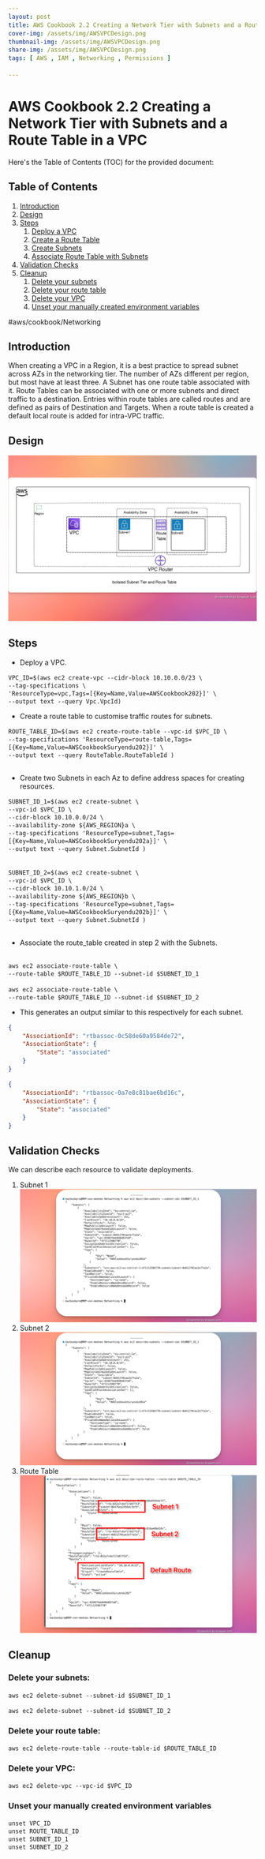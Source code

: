 ```yaml
---
layout: post
title: AWS Cookbook 2.2 Creating a Network Tier with Subnets and a Route Table in a VPC
cover-img: /assets/img/AWSVPCDesign.png
thumbnail-img: /assets/img/AWSVPCDesign.png
share-img: /assets/img/AWSVPCDesign.png
tags: [ AWS , IAM , Networking , Permissions ]

---
```

# AWS Cookbook 2.2 Creating a Network Tier with Subnets and a Route Table in a VPC

Here's the Table of Contents (TOC) for the provided document:

## Table of Contents

1. [Introduction](#introduction)
2. [Design](#design)
3. [Steps](#steps)
   1. [Deploy a VPC](#deploy-a-vpc)
   2. [Create a Route Table](#create-a-route-table)
   3. [Create Subnets](#create-subnets)
   4. [Associate Route Table with Subnets](#associate-route-table-with-subnets)
4. [Validation Checks](#validation-checks)
5. [Cleanup](#cleanup)
   1. [Delete your subnets](#delete-your-subnets)
   2. [Delete your route table](#delete-your-route-table)
   3. [Delete your VPC](#delete-your-vpc)
   4. [Unset your manually created environment variables](#unset-your-manually-created-environment-variables)

#aws/cookbook/Networking

## Introduction

When creating a VPC in a Region, it is a best practice to spread subnet across AZs in the networking tier. The number of AZs different per region, but most have at least three.
A Subnet has one route table associated with it. Route Tables can be associated with one or more subnets and direct traffic  to a destination. Entries within route tables are called routes and are defined as pairs of Destination and Targets. When a route table is created a default local route is added for intra-VPC traffic.


## Design

![Design](/assets/img/AWS%20VPC%20Design.png)

## Steps

* Deploy a VPC.

```shell
VPC_ID=$(aws ec2 create-vpc --cidr-block 10.10.0.0/23 \
--tag-specifications \
'ResourceType=vpc,Tags=[{Key=Name,Value=AWSCookbook202}]' \
--output text --query Vpc.VpcId)

```

* Create a route table to customise traffic routes for subnets.

```shell
ROUTE_TABLE_ID=$(aws ec2 create-route-table --vpc-id $VPC_ID \
--tag-specifications 'ResourceType=route-table,Tags=[{Key=Name,Value=AWSCookbookSuryendu202}]' \
--output text --query RouteTable.RouteTableId )


```

* Create two Subnets in each Az to define address spaces for creating resources.

```shell
SUBNET_ID_1=$(aws ec2 create-subnet \
--vpc-id $VPC_ID \
--cidr-block 10.10.0.0/24 \
--availability-zone ${AWS_REGION}a \
--tag-specifications 'ResourceType=subnet,Tags=[{Key=Name,Value=AWSCookbookSuryendu202a}]' \
--output text --query Subnet.SubnetId )


SUBNET_ID_2=$(aws ec2 create-subnet \
--vpc-id $VPC_ID \
--cidr-block 10.10.1.0/24 \
--availability-zone ${AWS_REGION}b \
--tag-specifications 'ResourceType=subnet,Tags=[{Key=Name,Value=AWSCookbookSuryendu202b}]' \
--output text --query Subnet.SubnetId )


```

* Associate the route_table created in step 2 with the Subnets.

```shell

aws ec2 associate-route-table \
--route-table $ROUTE_TABLE_ID --subnet-id $SUBNET_ID_1

aws ec2 associate-route-table \
--route-table $ROUTE_TABLE_ID --subnet-id $SUBNET_ID_2

```

* This generates an output similar to this respectively for each subnet.

```json
{
    "AssociationId": "rtbassoc-0c58de60a9584de72",
    "AssociationState": {
        "State": "associated"
    }
}
```

```json
{
    "AssociationId": "rtbassoc-0a7e8c81bae6bd16c",
    "AssociationState": {
        "State": "associated"
    }
}
```

## Validation Checks

We can describe each resource to validate deployments.

1. Subnet 1
![Subnet 1](/assets/img/AWSSubnet1.png)
2. Subnet 2
![Subnet 2](/assets/img/AWS_Subnet2.png)
3. Route Table
![Route Table](/assets/img/Route%20Table.png)

## Cleanup

### Delete your subnets:

`aws ec2 delete-subnet --subnet-id $SUBNET_ID_1`

`aws ec2 delete-subnet --subnet-id $SUBNET_ID_2`

### Delete your route table:

`aws ec2 delete-route-table --route-table-id $ROUTE_TABLE_ID`

### Delete your VPC:

`aws ec2 delete-vpc --vpc-id $VPC_ID`

### Unset your manually created environment variables

```
unset VPC_ID
unset ROUTE_TABLE_ID
unset SUBNET_ID_1
unset SUBNET_ID_2

